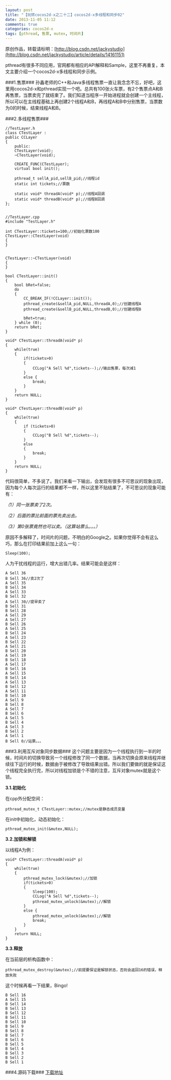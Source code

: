 ```yaml
---
layout: post
title: "【玩转cocos2d-x之二十二】cocos2d-x多线程和同步02"
date: 2013-11-05 11:12
comments: true
categories: cocos2d-x
tags: [pthread, 售票, mutex, 时间片]
---
```

原创作品，转载请标明：[http://blog.csdn.net/jackystudio](http://blog.csdn.net/jackystudio/article/details/14161151)

pthread有很多不同应用，官网都有相应的API解释和Sample，这里不再重复，本文主要介绍一个cocos2d-x多线程和同步示例。

###1.售票###
孙鑫老师的C++和Java多线程售票一直让我念念不忘，好吧，这里用cocos2d-x和pthread实现一个吧。总共有100张火车票，有2个售票点A和B再售票，当票卖完了就结束了。我们知道当程序一开始进程就会创建一个主线程，所以可以在主线程基础上再创建2个线程A和B，再线程A和B中分别售票，当票数为0的时候，结束线程A和B。

<!-- more -->

###2.多线程售票###

	//TestLayer.h  
	class CTestLayer :  
    public CCLayer  
	{  
		public:  
    	CTestLayer(void);  
    	~CTestLayer(void);  
  
    	CREATE_FUNC(CTestLayer);  
    	virtual bool init();  
  
    	pthread_t sellA_pid,sellB_pid;//线程id  
    	static int tickets;//票数  
  
    	static void* threadA(void* p);//线程A回调  
    	static void* threadB(void* p);//线程B回调  
	};  
  
  
	//TestLayer.cpp  
	#include "TestLayer.h"  
  
	int CTestLayer::tickets=100;//初始化票数100  
	CTestLayer::CTestLayer(void)  
	{  
	}  
  
  
	CTestLayer::~CTestLayer(void)  
	{  
	}  
  
	bool CTestLayer::init()  
	{  
    	bool bRet=false;  
    	do   
    	{  
        	CC_BREAK_IF(!CCLayer::init());  
        	pthread_create(&sellA_pid,NULL,threadA,0);//创建线程A  
        	pthread_create(&sellB_pid,NULL,threadB,0);//创建线程B  
  
        	bRet=true;  
    	} while (0);  
    	return bRet;  
	}  
  
	void* CTestLayer::threadA(void* p)  
	{  
    	while(true)  
    	{  
        	if(tickets>0)  
        	{  
            	CCLog("A Sell %d",tickets--);//输出售票，每次减1  
        	}  
        	else {  
        	    break;  
        	}  
    	}  
    	return NULL;  
	}  
  
	void* CTestLayer::threadB(void* p)  
	{  
    	while(true)  
    	{  
        	if (tickets>0)  
        	{  
            	CCLog("B Sell %d",tickets--);  
        	}  
        	else   
        	{  
            	break;  
        	}  
    	}  
    	return NULL;  
	}  
代码很简单，不多说了。我们来看一下输出，会发现有很多不可思议的现象出现，因为每个人每次运行的结果都不一样，所以这里不贴结果了，不可思议的现象可能有：

*（1）同一张票卖了2次。*

*（2）后面的票比前面的票先卖出去。*

*（3）第0张票竟然也可以卖。（这算站票么。。。）*

原因不多解释了，时间片的问题，不明白的Google之。如果你觉得不会有这么巧，那么在打印结果前加上这么一句：

	Sleep(100);  
人为干扰线程的运行，增大出错几率。结果可能会是这样：

    A Sell 36  
    B Sell 36//卖2次了  
    A Sell 35  
    B Sell 34  
    A Sell 33  
    B Sell 32  
    A Sell 30//提早卖了  
    B Sell 31  
    B Sell 28  
    A Sell 29  
    A Sell 27  
    B Sell 26  
    A Sell 25  
    B Sell 24  
    A Sell 23  
    B Sell 22  
    A Sell 21  
    B Sell 20  
    A Sell 19  
    B Sell 18  
    A Sell 17  
    B Sell 16  
    A Sell 15  
    B Sell 14  
    A Sell 13  
    B Sell 12  
    A Sell 11  
    B Sell 10  
    A Sell 9  
    B Sell 8  
    A Sell 7  
    B Sell 6  
    A Sell 5  
    B Sell 4  
    A Sell 3  
    B Sell 2  
    A Sell 1  
    B Sell 0//站票。。。  

###3.利用互斥对象同步数据###
这个问题主要是因为一个线程执行到一半的时候，时间片的切换导致另一个线程修改了同一个数据，当再次切换会原来线程并继续往下运行的时候，数据由于被修改了导致结果出错。所以我们要做的就是保证这个线程完全执行完，所以对线程加锁是个不错的注意，互斥对象mutex就是这个锁。

**3.1.初始化**

在cpp外分配空间：

	pthread_mutex_t CTestLayer::mutex;//mutex是静态成员变量  
在init中初始化，动态初始化：

	pthread_mutex_init(&mutex,NULL);  

**3.2.加锁和解锁**

以线程A为例：

	void* CTestLayer::threadA(void* p)  
	{  
    	while(true)  
    	{  
        	pthread_mutex_lock(&mutex);//加锁  
        	if(tickets>0)  
        	{  
            	Sleep(100);  
            	CCLog("A Sell %d",tickets--);  
            	pthread_mutex_unlock(&mutex);//解锁  
        	}  
        	else {  
            	pthread_mutex_unlock(&mutex);//解锁  
            	break;  
        	}  
    	}  
    	return NULL;  
	}  

**3.3.释放**

在当前层的析构函数中：

	pthread_mutex_destroy(&mutex);//前提要保证是解锁状态，否则会返回16的错误，释放失败  
这个时候再看一下结果，Bingo!

    B Sell 16  
    A Sell 15  
    B Sell 14  
    B Sell 13  
    B Sell 12  
    B Sell 11  
    B Sell 10  
    B Sell 9  
    B Sell 8  
    B Sell 7  
    B Sell 6  
    B Sell 5  
    B Sell 4  
    B Sell 3  
    B Sell 2  
    B Sell 1  

###4.源码下载###
[下载地址](http://download.csdn.net/detail/jackyvincefu/6503759)